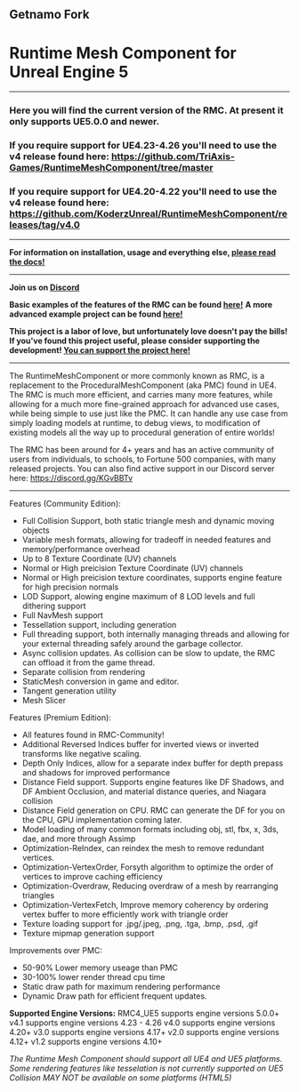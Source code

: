 ## Getnamo Fork

# Runtime Mesh Component for Unreal Engine 5
---
### Here you will find the current version of the RMC. At present it only supports UE5.0.0 and newer.  
### If you require support for UE4.23-4.26 you'll need to use the v4 release found here: https://github.com/TriAxis-Games/RuntimeMeshComponent/tree/master
### If you require support for UE4.20-4.22 you'll need to use the v4 release found here: https://github.com/KoderzUnreal/RuntimeMeshComponent/releases/tag/v4.0
---

**For information on installation, usage and everything else, [please read the docs!](https://runtimemesh.koderz.io/)**

---
**Join us on [Discord](https://discord.gg/KGvBBTv)**

**Basic examples of the features of the RMC can be found [here!](https://github.com/TriAxis-Games/RuntimeMeshComponent-Examples)**
**A more advanced example project can be found [here!](https://github.com/Moddingear/Hexagons)**

**This project is a labor of love, but unfortunately love doesn't pay the bills!
If you've found this project useful, please consider supporting the development!
[You can support the project here!](https://github.com/Koderz/RuntimeMeshComponent/wiki/Support-the-development!)**

---

The RuntimeMeshComponent or more commonly known as RMC, is a replacement to the ProceduralMeshComponent (aka PMC) found in UE4. The RMC is much more efficient, and carries many more features, while allowing for a much more fine-grained approach for advanced use cases, while being simple to use just like the PMC. It can handle any use case from simply loading models at runtime, to debug views, to modification of existing models all the way up to procedural generation of entire worlds!

The RMC has been around for 4+ years and has an active community of users from individuals, to schools, to Fortune 500 companies, with many released projects. You can also find active support in our Discord server here: https://discord.gg/KGvBBTv

---

Features (Community Edition):
* Full Collision Support, both static triangle mesh and dynamic moving objects
* Variable mesh formats, allowing for tradeoff in needed features and memory/performance overhead
* Up to 8 Texture Coordinate (UV) channels
* Normal or High preicision Texture Coordinate (UV) channels
* Normal or High preicision texture coordinates, supports engine feature for high precision normals
* LOD Support, alowing engine maximum of 8 LOD levels and full dithering support
* Full NavMesh support
* Tessellation support, including generation
* Full threading support, both internally managing threads and allowing for your external threading safely around the garbage collector.
* Async collision updates. As collision can be slow to update, the RMC can offload it from the game thread.
* Separate collision from rendering
* StaticMesh conversion in game and editor.
* Tangent generation utility
* Mesh Slicer


Features (Premium Edition):
* All features found in RMC-Community!
* Additional Reversed Indices buffer for inverted views or inverted transforms like negative scaling.
* Depth Only Indices, allow for a separate index buffer for depth prepass and shadows for improved performance
* Distance Field support. Supports engine features like DF Shadows, and DF Ambient Occlusion, and material distance queries, and Niagara collision
* Distance Field generation on CPU. RMC can generate the DF for you on the CPU, GPU implementation coming later.
* Model loading of many common formats including obj, stl, fbx, x, 3ds, dae, and more through Assimp
* Optimization-ReIndex, can reindex the mesh to remove redundant vertices.
* Optimization-VertexOrder, Forsyth algorithm to optimize the order of vertices to improve caching efficiency
* Optimization-Overdraw, Reducing overdraw of a mesh by rearranging triangles
* Optimization-VertexFetch, Improve memory coherency by ordering vertex buffer to more efficiently work with triangle order
* Texture loading support for .jpg/.jpeg, .png, .tga, .bmp, .psd, .gif
* Texture mipmap generation support


Improvements over PMC:
* 50-90% Lower memory useage than PMC
* 30-100% lower render thread cpu time
* Static draw path for maximum rendering performance
* Dynamic Draw path for efficient frequent updates.



**Supported Engine Versions:**
RMC4_UE5 supports engine versions 5.0.0+
v4.1 supports engine versions 4.23 - 4.26
v4.0 supports engine versions 4.20+
v3.0 supports engine versions 4.17+
v2.0 supports engine versions 4.12+
v1.2 supports engine versions 4.10+

*The Runtime Mesh Component should support all UE4 and UE5 platforms.*
*Some rendering features like tesselation is not currently supported on UE5*
*Collision MAY NOT be available on some platforms (HTML5)*
